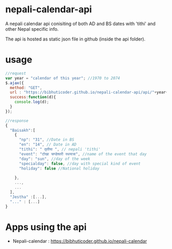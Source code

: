 # nepali-calendar-api
A nepali calendar api conisiting of both AD and BS dates with 'tithi' and other Nepal specific info.

The api is hosted as static json file in github (inside the api folder).

# usage
```javascript
//request
var year = "calendar of this year"; //1970 to 2074
$.ajax({
  method: "GET",
  url : "https://bibhuticoder.github.io/nepali-calendar-api/api/"+year+".json",
  success:function(d){
    console.log(d);
  }
});

//response
{
  "Baisakh":[
    {
      "np": "31", //Date in BS
      "en": "14", // Date in AD
      "tithi": " तृतीया ", // nepali 'tithi'
      "event": "टोखा चण्डेश्वरी रथयात्रा", //name of the event that day
      "day": "sun", //day of the week
      "specialday": false, //day with special kind of event
      "holiday": false //National holiday
    
    },
    ...,
    ...
  ],
  "Jestha" :[...],
  "..." : [...]
}
```

# Apps using the api
- Nepali-calendar : https://bibhuticoder.github.io/nepali-calendar

